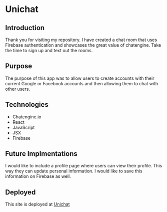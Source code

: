 # Unichat 

## Introduction

Thank you for visiting my repository. I have created a chat room that uses Firebase authentication and showcases the great value of chatengine. Take the time to sign up and text out the rooms. 

## Purpose

The purpose of this app was to allow users to create accounts with their current Google or Facebook accounts and then allowing them to chat with other users. 

## Technologies

- Chatengine.io
- React
- JavaScript
- JSX
- Firebase

## Future Implmentations

I would like to include a profile page where users can view their profile. This way they can update personal information. I would like to save this information on Firebase as well. 

## Deployed

This site is deployed at [Unichat](https://chatappexperiment.netlify.app/)